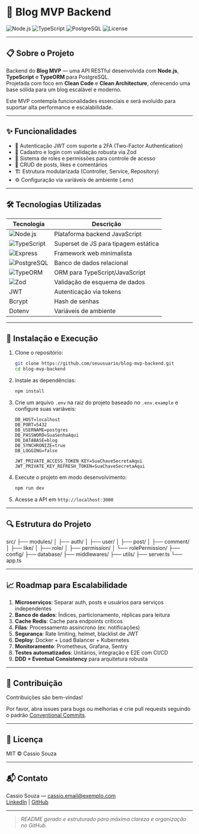 # 🚀 Blog MVP Backend

![Node.js](https://img.shields.io/badge/Node.js-339933?style=for-the-badge&logo=node.js&logoColor=white)
![TypeScript](https://img.shields.io/badge/TypeScript-3178C6?style=for-the-badge&logo=typescript&logoColor=white)
![PostgreSQL](https://img.shields.io/badge/PostgreSQL-336791?style=for-the-badge&logo=postgresql&logoColor=white)
![License](https://img.shields.io/badge/license-MIT-green?style=for-the-badge)

---

## 📋 Sobre o Projeto

Backend do **Blog MVP** — uma API RESTful desenvolvida com **Node.js**, **TypeScript** e **TypeORM** para PostgreSQL.  
Projetada com foco em **Clean Code** e **Clean Architecture**, oferecendo uma base sólida para um blog escalável e moderno.

Este MVP contempla funcionalidades essenciais e será evoluído para suportar alta performance e escalabilidade.

---

## ✨ Funcionalidades

- 🔐 Autenticação JWT com suporte a 2FA (Two-Factor Authentication)  
- 📝 Cadastro e login com validação robusta via Zod  
- 👥 Sistema de roles e permissões para controle de acesso  
- 📰 CRUD de posts, likes e comentários  
- 🏗️ Estrutura modularizada (Controller, Service, Repository)  
- ⚙️ Configuração via variáveis de ambiente (.env)

---

## 🛠️ Tecnologias Utilizadas

| Tecnologia       | Descrição                          |
| ---------------- | ---------------------------------|
| ![Node.js](https://img.shields.io/badge/-Node.js-339933?style=flat-square&logo=node.js)         | Plataforma backend JavaScript     |
| ![TypeScript](https://img.shields.io/badge/-TypeScript-3178C6?style=flat-square&logo=typescript) | Superset de JS para tipagem estática |
| ![Express](https://img.shields.io/badge/-Express-000000?style=flat-square&logo=express)       | Framework web minimalista         |
| ![PostgreSQL](https://img.shields.io/badge/-PostgreSQL-336791?style=flat-square&logo=postgresql) | Banco de dados relacional         |
| ![TypeORM](https://img.shields.io/badge/-TypeORM-3178C6?style=flat-square)                     | ORM para TypeScript/JavaScript    |
| ![Zod](https://img.shields.io/badge/-Zod-6332F6?style=flat-square)                             | Validação de esquema de dados     |
| JWT               | Autenticação via tokens            |
| Bcrypt            | Hash de senhas                    |
| Dotenv            | Variáveis de ambiente             |

---

## 🚀 Instalação e Execução

1. Clone o repositório:
    ```bash
    git clone https://github.com/seuusuario/blog-mvp-backend.git
    cd blog-mvp-backend
    ```

2. Instale as dependências:
    ```bash
    npm install
    ```

3. Crie um arquivo `.env` na raiz do projeto baseado no `.env.example` e configure suas variáveis:
    ```env
    DB_HOST=localhost
    DB_PORT=5432
    DB_USERNAME=postgres
    DB_PASSWORD=SuaSenhaAqui
    DB_DATABASE=blog
    DB_SYNCHRONIZE=true
    DB_LOGGING=false

    JWT_PRIVATE_ACCESS_TOKEN_KEY=SuaChaveSecretaAqui
    JWT_PRIVATE_KEY_REFRESH_TOKEN=SuaChaveSecretaAqui
    ```

4. Execute o projeto em modo desenvolvimento:
    ```bash
    npm run dev
    ```

5. Acesse a API em `http://localhost:3000`

---

## 🔍 Estrutura do Projeto

src/
├── modules/
│ ├── auth/
│ ├── user/
│ ├── post/
│ ├── comment/
│ ├── like/
│ ├── role/
│ ├── permission/
│ └── rolePermission/
├── config/
├── database/
├── middlewares/
├── utils/
├── server.ts
└── app.ts


---

## 📈 Roadmap para Escalabilidade

1. **Microserviços**: Separar auth, posts e usuários para serviços independentes  
2. **Banco de dados**: Índices, particionamento, réplicas para leitura  
3. **Cache Redis**: Cache para endpoints críticos  
4. **Filas**: Processamento assíncrono (ex: notificações)  
5. **Segurança**: Rate limiting, helmet, blacklist de JWT  
6. **Deploy**: Docker + Load Balancer + Kubernetes  
7. **Monitoramento**: Prometheus, Grafana, Sentry  
8. **Testes automatizados**: Unitários, integração e E2E com CI/CD  
9. **DDD + Eventual Consistency** para arquitetura robusta

---

## 🤝 Contribuição

Contribuições são bem-vindas!  

Por favor, abra issues para bugs ou melhorias e crie pull requests seguindo o padrão [Conventional Commits](https://www.conventionalcommits.org/).

---

## 📄 Licença

MIT © Cassio Souza

---

## 📬 Contato

Cassio Souza — [cassio.email@exemplo.com](mailto:cassio.email@exemplo.com)  
[LinkedIn](https://www.linkedin.com/in/cassiosouza) | [GitHub](https://github.com/cassiosouza)

---

> *README gerado e estruturado para máxima clareza e organização no GitHub.*  
